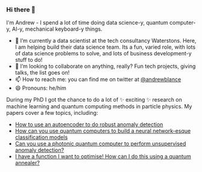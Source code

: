 ### Hi there 👋

I'm Andrew - I spend a lot of time doing data science-y, quantum computer-y, AI-y, mechanical keyboard-y things.

- 🔭 I’m currently a data scientist at the tech consultancy Waterstons. Here, I am helping build their data science team. Its a fun, varied role, with lots of data science problems to solve, and lots of business development-y stuff to do!
- 👯 I’m looking to collaborate on anything, really? Fun tech projects, giving talks, the list goes on!
- 📫 How to reach me: you can find me on twitter at [@andrewblance](https://twitter.com/andrewblance)
- 😄 Pronouns: he/him

During my PhD I got the chance to do a lot of ✨ exciting ✨ research on machine learning and quantum computing methods in particle physics. My papers cover a few topics, including:

- [How to use an autoencoder to do robust anomaly detection](https://arxiv.org/abs/1905.10384)
- [How can you use quantum computers to build a neural network-esque classification models](https://arxiv.org/abs/2010.07335)
- [Can you use a photonic quantum computer to perform unsupervised anomaly detection?](https://arxiv.org/abs/2103.03897)
- [I have a function I want to optimise! How can I do this using a quantum annealer?](https://arxiv.org/abs/2105.13945)

<!--
**andrewblance/andrewblance** is a ✨ _special_ ✨ repository because its `README.md` (this file) appears on your GitHub profile.

Here are some ideas to get you started:

- 🔭 I’m currently working on ...
- 🌱 I’m currently learning ...
- 👯 I’m looking to collaborate on ...
- 🤔 I’m looking for help with ...
- 💬 Ask me about ...
- 📫 How to reach me: ...
- 😄 Pronouns: ...
- ⚡ Fun fact: ...
-->
